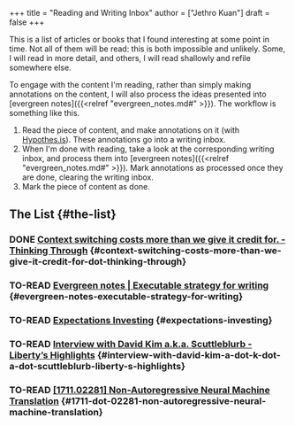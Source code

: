 +++
title = "Reading and Writing Inbox"
author = ["Jethro Kuan"]
draft = false
+++

This is a list of articles or books that I found interesting at some point in
time. Not all of them will be read: this is both impossible and unlikely. Some,
I will read in more detail, and others, I will read shallowly and refile
somewhere else.

To engage with the content I'm reading, rather than simply making annotations on
the content, I will also process the ideas presented into [evergreen notes]({{<relref "evergreen_notes.md#" >}}). The
workflow is something like this.

1.  Read the piece of content, and make annotations on it (with [Hypothes.is](https://hypothes.is/)).
    These annotations go into a writing inbox.
2.  When I'm done with reading, take a look at the corresponding writing inbox,
    and process them into [evergreen notes]({{<relref "evergreen_notes.md#" >}}). Mark annotations as processed once
    they are done, clearing the writing inbox.
3.  Mark the piece of content as done.


## The List {#the-list}


### <span class="org-todo done DONE">DONE</span> [Context switching costs more than we give it credit for. - Thinking Through](https://thinkingthrough.substack.com/p/context-switching-cost-more-than) {#context-switching-costs-more-than-we-give-it-credit-for-dot-thinking-through}


### <span class="org-todo todo TO_READ">TO-READ</span> [Evergreen notes | Executable strategy for writing](https://notes.andymatuschak.org/Evergreen%5Fnotes?stackedNotes=z3PBVkZ2SvsAgFXkjHsycBeyS6Cw1QXf7kcD8) {#evergreen-notes-executable-strategy-for-writing}


### <span class="org-todo todo TO_READ">TO-READ</span> [Expectations Investing](http://www.expectationsinvesting.com/default.shtml) {#expectations-investing}


### <span class="org-todo todo TO_READ">TO-READ</span> [Interview with David Kim a.k.a. Scuttleblurb - Liberty’s Highlights](https://libertyrpf.substack.com/p/interview-with-david-kim-aka-scuttleblurb) {#interview-with-david-kim-a-dot-k-dot-a-dot-scuttleblurb-liberty-s-highlights}


### <span class="org-todo todo TO_READ">TO-READ</span> [[1711.02281] Non-Autoregressive Neural Machine Translation](https://arxiv.org/abs/1711.02281) {#1711-dot-02281-non-autoregressive-neural-machine-translation}